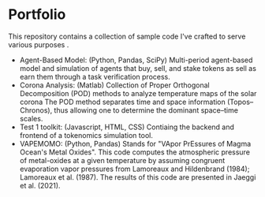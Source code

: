 # Portfolio
This repository contains a collection of sample code I've crafted to serve various purposes .

- Agent-Based Model: (Python, Pandas, SciPy) Multi-period agent-based model and simulation of agents that buy, sell, and stake tokens as sell as earn them through a task verification process.
- Corona Analysis: (Matlab) Collection of Proper Orthogonal Decomposition (POD) methods to analyze temperature maps of the solar corona The POD method separates time and space information (Topos–Chronos), thus allowing one to determine the dominant space–time scales.
- Test 1 toolkit: (Javascript, HTML, CSS) Contiaing the backend and frontend of a tokenomics simulation tool.
- VAPEMOMO: (Python, Pandas) Stands for "VApor PrEssures of Magma Ocean's Metal Oxides". This code computes the atmospheric pressure of metal-oxides at a given temperature by assuming congruent evaporation vapor pressures from Lamoreaux and Hildenbrand (1984); Lamoreaux et al. (1987). The results of this code are presented in Jaeggi et al. (2021).

